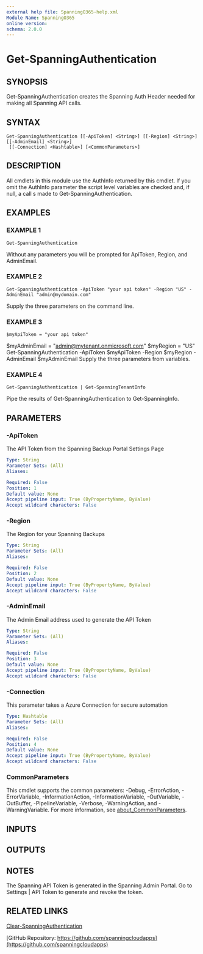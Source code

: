 ```yaml
---
external help file: SpanningO365-help.xml
Module Name: SpanningO365
online version:
schema: 2.0.0
---
```


# Get-SpanningAuthentication

## SYNOPSIS
Get-SpanningAuthentication creates the Spanning Auth Header needed for making all Spanning API calls.

## SYNTAX

```
Get-SpanningAuthentication [[-ApiToken] <String>] [[-Region] <String>] [[-AdminEmail] <String>]
 [[-Connection] <Hashtable>] [<CommonParameters>]
```

## DESCRIPTION
All cmdlets in this module use the AuthInfo returned by this cmdlet.
If you omit the AuthInfo parameter the
script level variables are checked and, if null, a call s made to Get-SpanningAuthentication.

## EXAMPLES

### EXAMPLE 1
```
Get-SpanningAuthentication
```

Without any parameters you will be prompted for ApiToken, Region, and AdminEmail.

### EXAMPLE 2
```
Get-SpanningAuthentication -ApiToken "your api token" -Region "US" -AdminEmail "admin@mydomain.com"
```

Supply the three parameters on the command line.

### EXAMPLE 3
```
$myApiToken = "your api token"
```

$myAdminEmail = "admin@mytenant.onmicrosoft.com"
$myRegion = "US"
Get-SpanningAuthentication -ApiToken $myApiToken -Region $myRegion -AdminEmail $myAdminEmail
Supply the three parameters from variables.

### EXAMPLE 4
```
Get-SpanningAuthentication | Get-SpanningTenantInfo
```

Pipe the results of Get-SpanningAuthentication to Get-SpanningInfo.

## PARAMETERS

### -ApiToken
The API Token from the Spanning Backup Portal Settings Page

```yaml
Type: String
Parameter Sets: (All)
Aliases:

Required: False
Position: 1
Default value: None
Accept pipeline input: True (ByPropertyName, ByValue)
Accept wildcard characters: False
```

### -Region
The Region for your Spanning Backups

```yaml
Type: String
Parameter Sets: (All)
Aliases:

Required: False
Position: 2
Default value: None
Accept pipeline input: True (ByPropertyName, ByValue)
Accept wildcard characters: False
```

### -AdminEmail
The Admin Email address used to generate the API Token

```yaml
Type: String
Parameter Sets: (All)
Aliases:

Required: False
Position: 3
Default value: None
Accept pipeline input: True (ByPropertyName, ByValue)
Accept wildcard characters: False
```

### -Connection
This parameter takes a Azure Connection for secure automation

```yaml
Type: Hashtable
Parameter Sets: (All)
Aliases:

Required: False
Position: 4
Default value: None
Accept pipeline input: True (ByPropertyName, ByValue)
Accept wildcard characters: False
```

### CommonParameters
This cmdlet supports the common parameters: -Debug, -ErrorAction, -ErrorVariable, -InformationAction, -InformationVariable, -OutVariable, -OutBuffer, -PipelineVariable, -Verbose, -WarningAction, and -WarningVariable. For more information, see [about_CommonParameters](http://go.microsoft.com/fwlink/?LinkID=113216).

## INPUTS

## OUTPUTS

## NOTES
The Spanning API Token is generated in the Spanning Admin Portal.
Go to Settings | API Token to generate and revoke the token.

## RELATED LINKS

[Clear-SpanningAuthentication](Clear-SpanningAuthentication.md)

[GitHub Repository: https://github.com/spanningcloudapps](https://github.com/spanningcloudapps)

